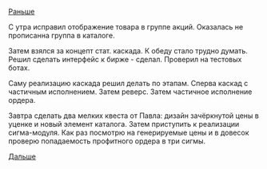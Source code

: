 [Раньше](2016.05.25.md)

С утра исправил отображение товара в группе акций. Оказалась не прописанна группа в каталоге.

Затем взялся за концепт стат. каскада. К обеду стало трудно думать. Решил сделать интерфейс к бирже - сделал. Проверил на тестовых ботах.

Саму реализацию каскада решил делать по этапам.
Сперва каскад с частичным исполнением.
Затем реверс.
Затем частичное исполнение ордера.

Завтра сделать два мелких квеста от Павла: дизайн зачёркнутой цены в уценке и новый элемент каталога.
Затем приступить к реализации сигма-модуля.
Как раз посмотрю на генерируемые цены и в довесок проверю попадаемость профитного ордера в три сигмы.

[Дальше](2016.05.27.md)